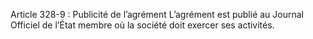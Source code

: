 Article 328-9 : Publicité de l’agrément
L’agrément est publié au Journal Officiel de l’État membre où la société doit exercer ses activités.